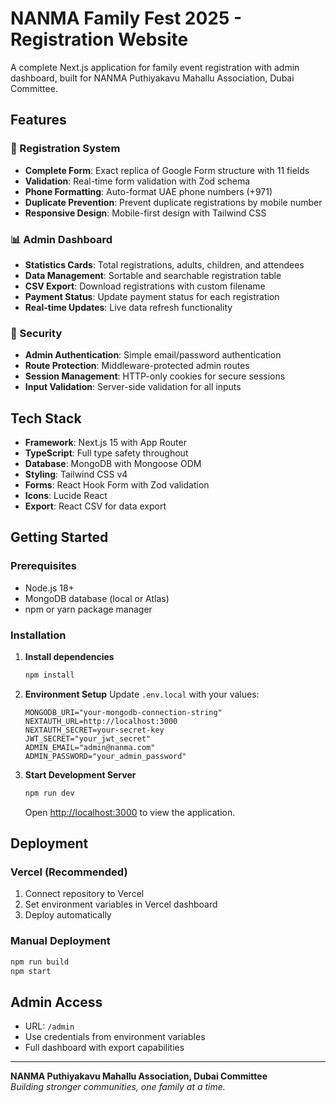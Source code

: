 # NANMA Family Fest 2025 - Registration Website

A complete Next.js application for family event registration with admin dashboard, built for NANMA Puthiyakavu Mahallu Association, Dubai Committee.

## Features

### 🎯 Registration System
- **Complete Form**: Exact replica of Google Form structure with 11 fields
- **Validation**: Real-time form validation with Zod schema
- **Phone Formatting**: Auto-format UAE phone numbers (+971)
- **Duplicate Prevention**: Prevent duplicate registrations by mobile number
- **Responsive Design**: Mobile-first design with Tailwind CSS

### 📊 Admin Dashboard
- **Statistics Cards**: Total registrations, adults, children, and attendees
- **Data Management**: Sortable and searchable registration table
- **CSV Export**: Download registrations with custom filename
- **Payment Status**: Update payment status for each registration
- **Real-time Updates**: Live data refresh functionality

### 🔐 Security
- **Admin Authentication**: Simple email/password authentication
- **Route Protection**: Middleware-protected admin routes
- **Session Management**: HTTP-only cookies for secure sessions
- **Input Validation**: Server-side validation for all inputs

## Tech Stack

- **Framework**: Next.js 15 with App Router
- **TypeScript**: Full type safety throughout
- **Database**: MongoDB with Mongoose ODM
- **Styling**: Tailwind CSS v4
- **Forms**: React Hook Form with Zod validation
- **Icons**: Lucide React
- **Export**: React CSV for data export

## Getting Started

### Prerequisites
- Node.js 18+ 
- MongoDB database (local or Atlas)
- npm or yarn package manager

### Installation

1. **Install dependencies**
   ```bash
   npm install
   ```

2. **Environment Setup**
   Update `.env.local` with your values:
   ```env
   MONGODB_URI="your-mongodb-connection-string"
   NEXTAUTH_URL=http://localhost:3000
   NEXTAUTH_SECRET=your-secret-key
   JWT_SECRET="your_jwt_secret"
   ADMIN_EMAIL="admin@nanma.com"
   ADMIN_PASSWORD="your_admin_password"
   ```

3. **Start Development Server**
   ```bash
   npm run dev
   ```

   Open [http://localhost:3000](http://localhost:3000) to view the application.

## Deployment

### Vercel (Recommended)
1. Connect repository to Vercel
2. Set environment variables in Vercel dashboard
3. Deploy automatically

### Manual Deployment
```bash
npm run build
npm start
```

## Admin Access
- URL: `/admin`
- Use credentials from environment variables
- Full dashboard with export capabilities

---

**NANMA Puthiyakavu Mahallu Association, Dubai Committee**  
*Building stronger communities, one family at a time.*
